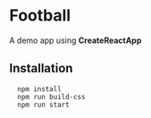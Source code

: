 # Football

A demo app using **CreateReactApp**


## Installation
```
  npm install
  npm run build-css
  npm run start

```
